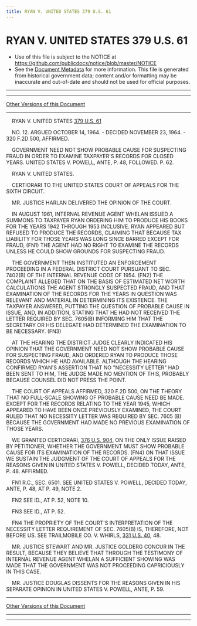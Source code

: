 ```yaml
---
title: RYAN V. UNITED STATES 379 U.S. 61
---
```


# RYAN V. UNITED STATES 379 U.S. 61

* Use of this file is subject to the NOTICE at https://github.com/publicdocs/notice/blob/master/NOTICE
* See the [Document Metadata](../../../index.md) for more information.
  This file is generated from historical government data; content and/or formatting may be inaccurate and out-of-date and should not be used for official purposes.

----------
----------

[Other Versions of this Document](https://publicdocs.github.io/go/links?ns=uslm-x&ref=%2Fus%2Fcourts%2Fscotus%2FusReporter%2F379%2F61)

----------

    RYAN V. UNITED STATES [379 U.S. 61][/us/courts/scotus/usReporter/379/61]

    NO. 12.  ARGUED OCTOBER 14, 1964.  - DECIDED NOVEMBER 23, 1964.  - 320 F.2D 500, AFFIRMED.

    GOVERNMENT NEED NOT SHOW PROBABLE CAUSE FOR SUSPECTING FRAUD IN ORDER TO EXAMINE TAXPAYER'S RECORDS FOR CLOSED YEARS.  UNITED STATES V. POWELL, ANTE, P. 48, FOLLOWED.  P. 62.

    RYAN V. UNITED STATES.

    CERTIORARI TO THE UNITED STATES COURT OF APPEALS FOR THE SIXTH CIRCUIT.

    MR. JUSTICE HARLAN DELIVERED THE OPINION OF THE COURT.

    IN AUGUST 1961, INTERNAL REVENUE AGENT WHELAN ISSUED A SUMMONS TO TAXPAYER RYAN ORDERING HIM TO PRODUCE HIS BOOKS FOR THE YEARS 1942 THROUGH 1953 INCLUSIVE.  RYAN APPEARED BUT REFUSED TO PRODUCE THE RECORDS, CLAIMING THAT BECAUSE TAX LIABILITY FOR THOSE YEARS WAS LONG SINCE BARRED EXCEPT FOR FRAUD, (FN1) THE AGENT HAD NO RIGHT TO EXAMINE THE RECORDS UNLESS HE COULD SHOW GROUNDS FOR SUSPECTING FRAUD.

    THE GOVERNMENT THEN INSTITUTED AN ENFORCEMENT PROCEEDING IN A FEDERAL DISTRICT COURT PURSUANT TO SEC. 7402(B) OF THE INTERNAL REVENUE CODE OF 1954.  (FN2)  THE COMPLAINT ALLEGED THAT ON THE BASIS OF ESTIMATED NET WORTH CALCULATIONS THE AGENT STRONGLY SUSPECTED FRAUD, AND THAT EXAMINATION OF THE RECORDS FOR THE YEARS IN QUESTION WAS RELEVANT AND MATERIAL IN DETERMINING ITS EXISTENCE.  THE TAXPAYER ANSWERED, PUTTING THE QUESTION OF PROBABLE CAUSE IN ISSUE, AND, IN ADDITION, STATING THAT HE HAD NOT RECEIVED THE LETTER REQUIRED BY SEC. 7605(B) INFORMING HIM THAT THE SECRETARY OR HIS DELEGATE HAD DETERMINED THE EXAMINATION TO BE NECESSARY.  (FN3)

    AT THE HEARING THE DISTRICT JUDGE CLEARLY INDICATED HIS OPINION THAT THE GOVERNMENT NEED NOT SHOW PROBABLE CAUSE FOR SUSPECTING FRAUD, AND ORDERED RYAN TO PRODUCE THOSE RECORDS WHICH HE HAD AVAILABLE.  ALTHOUGH THE HEARING CONFIRMED RYAN'S ASSERTION THAT NO "NECESSITY LETTER" HAD BEEN SENT TO HIM, THE JUDGE MADE NO MENTION OF THIS, PROBABLY BECAUSE COUNSEL DID NOT PRESS THE POINT.

    THE COURT OF APPEALS AFFIRMED, 320 F.2D 500, ON THE THEORY THAT NO FULL-SCALE SHOWING OF PROBABLE CAUSE NEED BE MADE.  EXCEPT FOR THE RECORDS RELATING TO THE YEAR 1945, WHICH APPEARED TO HAVE BEEN ONCE PREVIOUSLY EXAMINED, THE COURT RULED THAT NO NECESSITY LETTER WAS REQUIRED BY SEC. 7605 (B) BECAUSE THE GOVERNMENT HAD MADE NO PREVIOUS EXAMINATION OF THOSE YEARS.

    WE GRANTED CERTIORARI, [376 U.S. 904][/us/courts/scotus/usReporter/376/904], ON THE ONLY ISSUE RAISED BY PETITIONER, WHETHER THE GOVERNMENT MUST SHOW PROBABLE CAUSE FOR ITS EXAMINATION OF THE RECORDS.  (FN4)  ON THAT ISSUE WE SUSTAIN THE JUDGMENT OF THE COURT OF APPEALS FOR THE REASONS GIVEN IN UNITED STATES V. POWELL, DECIDED TODAY, ANTE, P. 48.  AFFIRMED.

    FN1  R.C., SEC. 6501.  SEE UNITED STATES V. POWELL, DECIDED TODAY, ANTE, P. 48, AT P. 49, NOTE 2.

    FN2  SEE ID., AT P. 52, NOTE 10.

    FN3  SEE ID., AT P. 52.

    FN4  THE PROPRIETY OF THE COURT'S INTERPRETATION OF THE NECESSITY LETTER REQUIREMENT OF SEC. 7605(B) IS, THEREFORE, NOT BEFORE US.  SEE TRAILMOBILE CO. V. WHIRLS, [331 U.S. 40][/us/courts/scotus/usReporter/331/40], 48.

    MR. JUSTICE STEWART AND MR. JUSTICE GOLDERG CONCUR IN THE RESULT, BECAUSE THEY BELIEVE THAT THROUGH THE TESTIMONY OF INTERNAL REVENUE AGENT WHELAN A SUFFICIENT SHOWING WAS MADE THAT THE GOVERNMENT WAS NOT PROCEEDING CAPRICIOUSLY IN THIS CASE.

    MR. JUSTICE DOUGLAS DISSENTS FOR THE REASONS GIVEN IN HIS SEPARATE OPINION IN UNITED STATES V. POWELL, ANTE, P. 59.

----------

[Other Versions of this Document](https://publicdocs.github.io/go/links?ns=uslm-x&ref=%2Fus%2Fcourts%2Fscotus%2FusReporter%2F379%2F61)

----------
----------

[/us/courts/scotus/usReporter/379/61]: https://publicdocs.github.io/go/links?ns=uslm-x&ref=%2Fus%2Fcourts%2Fscotus%2FusReporter%2F379%2F61
[/us/courts/scotus/usReporter/376/904]: https://publicdocs.github.io/go/links?ns=uslm-x&ref=%2Fus%2Fcourts%2Fscotus%2FusReporter%2F376%2F904
[/us/courts/scotus/usReporter/331/40]: https://publicdocs.github.io/go/links?ns=uslm-x&ref=%2Fus%2Fcourts%2Fscotus%2FusReporter%2F331%2F40


